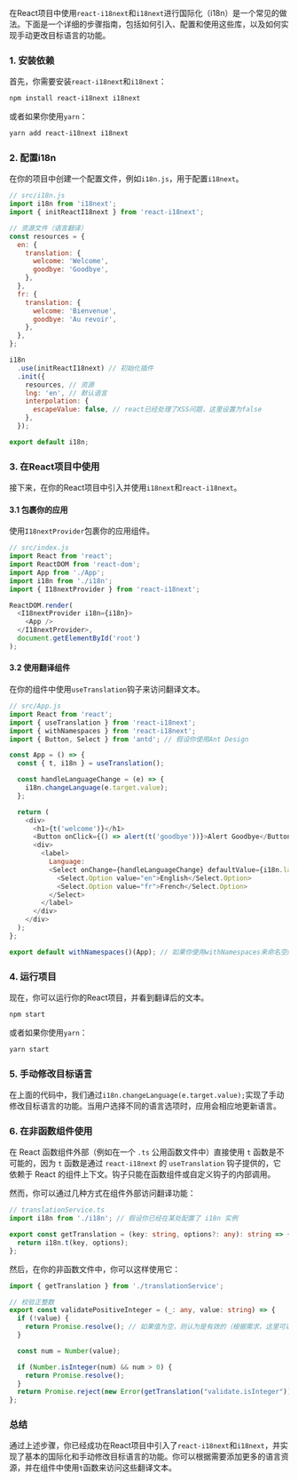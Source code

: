 在React项目中使用`react-i18next`和`i18next`进行国际化（i18n）是一个常见的做法。下面是一个详细的步骤指南，包括如何引入、配置和使用这些库，以及如何实现手动更改目标语言的功能。

### 1. 安装依赖

首先，你需要安装`react-i18next`和`i18next`：

```bash
npm install react-i18next i18next
```

或者如果你使用`yarn`：

```bash
yarn add react-i18next i18next
```

### 2. 配置i18n

在你的项目中创建一个配置文件，例如`i18n.js`，用于配置`i18next`。

```javascript
// src/i18n.js
import i18n from 'i18next';
import { initReactI18next } from 'react-i18next';

// 资源文件（语言翻译）
const resources = {
  en: {
    translation: {
      welcome: 'Welcome',
      goodbye: 'Goodbye',
    },
  },
  fr: {
    translation: {
      welcome: 'Bienvenue',
      goodbye: 'Au revoir',
    },
  },
};

i18n
  .use(initReactI18next) // 初始化插件
  .init({
    resources, // 资源
    lng: 'en', // 默认语言
    interpolation: {
      escapeValue: false, // react已经处理了XSS问题，这里设置为false
    },
  });

export default i18n;
```

### 3. 在React项目中使用

接下来，在你的React项目中引入并使用`i18next`和`react-i18next`。

#### 3.1 包裹你的应用

使用`I18nextProvider`包裹你的应用组件。

```javascript
// src/index.js
import React from 'react';
import ReactDOM from 'react-dom';
import App from './App';
import i18n from './i18n';
import { I18nextProvider } from 'react-i18next';

ReactDOM.render(
  <I18nextProvider i18n={i18n}>
    <App />
  </I18nextProvider>,
  document.getElementById('root')
);
```

#### 3.2 使用翻译组件

在你的组件中使用`useTranslation`钩子来访问翻译文本。

```javascript
// src/App.js
import React from 'react';
import { useTranslation } from 'react-i18next';
import { withNamespaces } from 'react-i18next';
import { Button, Select } from 'antd'; // 假设你使用Ant Design

const App = () => {
  const { t, i18n } = useTranslation();

  const handleLanguageChange = (e) => {
    i18n.changeLanguage(e.target.value);
  };

  return (
    <div>
      <h1>{t('welcome')}</h1>
      <Button onClick={() => alert(t('goodbye'))}>Alert Goodbye</Button>
      <div>
        <label>
          Language:
          <Select onChange={handleLanguageChange} defaultValue={i18n.language} style={{ width: 200 }}>
            <Select.Option value="en">English</Select.Option>
            <Select.Option value="fr">French</Select.Option>
          </Select>
        </label>
      </div>
    </div>
  );
};

export default withNamespaces()(App); // 如果你使用withNamespaces来命名空间，可以省略这一步，如果不用，记得在t函数里加上命名空间
```

### 4. 运行项目

现在，你可以运行你的React项目，并看到翻译后的文本。

```bash
npm start
```

或者如果你使用`yarn`：

```bash
yarn start
```

### 5. 手动修改目标语言

在上面的代码中，我们通过`i18n.changeLanguage(e.target.value);`实现了手动修改目标语言的功能。当用户选择不同的语言选项时，应用会相应地更新语言。

### 6. 在非函数组件使用

在 React 函数组件外部（例如在一个 `.ts` 公用函数文件中）直接使用 `t` 函数是不可能的，因为 `t` 函数是通过 `react-i18next` 的 `useTranslation` 钩子提供的，它依赖于 React 的组件上下文。钩子只能在函数组件或自定义钩子的内部调用。

然而，你可以通过几种方式在组件外部访问翻译功能：

```typescript
// translationService.ts
import i18n from './i18n'; // 假设你已经在某处配置了 i18n 实例

export const getTranslation = (key: string, options?: any): string => {
  return i18n.t(key, options);
};
```

然后，在你的非函数文件中，你可以这样使用它：

```typescript
import { getTranslation } from './translationService';

// 校验正整数
export const validatePositiveInteger = (_: any, value: string) => {
  if (!value) {
    return Promise.resolve(); // 如果值为空，则认为是有效的（根据需求，这里可以改为返回 Promise.reject()）
  }

  const num = Number(value);

  if (Number.isInteger(num) && num > 0) {
    return Promise.resolve();
  }
  return Promise.reject(new Error(getTranslation("validate.isInteger")));
};
```


### 总结

通过上述步骤，你已经成功在React项目中引入了`react-i18next`和`i18next`，并实现了基本的国际化和手动修改目标语言的功能。你可以根据需要添加更多的语言资源，并在组件中使用`t`函数来访问这些翻译文本。